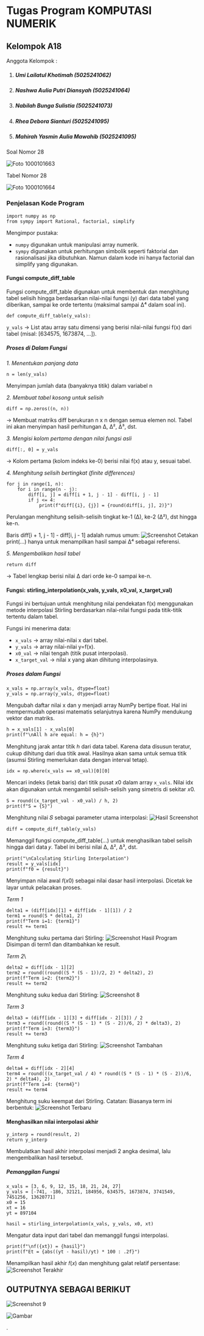 # Tugas Program KOMPUTASI NUMERIK #

## Kelompok A18 ##

Anggota Kelompok : 
1. ##### Umi Lailatul Khotimah (5025241062)
2. ##### Nashwa Aulia Putri Diansyah (5025241064)
3. ##### Nabilah Bunga Sulistia (5025241073)
4. ##### Rhea Debora Sianturi (5025241095)
5. ##### Mahirah Yasmin Aulia Mawahib (5025241095)

Soal Nomor 28

![Foto 1000101663](https://raw.githubusercontent.com/nabilahbungaa/TugasProgram073KomnumA18/main/1000101663.jpg)

Tabel Nomor 28

![Foto 1000101664](https://raw.githubusercontent.com/nabilahbungaa/TugasProgram073KomnumA18/main/1000101664.jpg)


### Penjelasan Kode Program ###

```
import numpy as np
from sympy import Rational, factorial, simplify
```
Mengimpor pustaka:
- ```numpy``` digunakan untuk manipulasi array numerik.
- ```sympy``` digunakan untuk perhitungan simbolik seperti faktorial dan rasionalisasi jika dibutuhkan. Namun dalam kode ini hanya factorial dan simplify yang digunakan.

#### Fungsi compute_diff_table ####
Fungsi compute_diff_table digunakan untuk membentuk dan menghitung tabel selisih hingga berdasarkan nilai-nilai fungsi (y) dari data tabel yang diberikan, sampai ke orde tertentu (maksimal sampai ∆⁴ dalam soal ini).

```
def compute_diff_table(y_vals):
```
```y_vals``` → List atau array satu dimensi yang berisi nilai-nilai fungsi f(x) dari tabel (misal: [634575, 1673874, ...]).

##### Proses di Dalam Fungsi #####

*1. Menentukan panjang data*
```
n = len(y_vals) 
```
Menyimpan jumlah data (banyaknya titik) dalam variabel n

*2. Membuat tabel kosong untuk selisih*
```
diff = np.zeros((n, n))
```
→ Membuat matriks diff berukuran n x n dengan semua elemen nol. Tabel ini akan menyimpan hasil perhitungan ∆, ∆², ∆³, dst.

*3. Mengisi kolom pertama dengan nilai fungsi asli*
```
diff[:, 0] = y_vals
```
→ Kolom pertama (kolom indeks ke-0) berisi nilai f(x) atau y, sesuai tabel.

*4. Menghitung selisih bertingkat (finite differences)*
```
for j in range(1, n):
    for i in range(n - j):
        diff[i, j] = diff[i + 1, j - 1] - diff[i, j - 1]
        if j <= 4:
            print(f"diff[{i}, {j}] = {round(diff[i, j], 2)}")
```
Perulangan menghitung selisih-selisih tingkat ke-1 (∆), ke-2 (∆²), dst hingga ke-n.

Baris diff[i + 1, j - 1] - diff[i, j - 1] adalah rumus umum:
![Screenshot](https://raw.githubusercontent.com/nabilahbungaa/TugasProgram073KomnumA18/main/Screenshot%202025-06-08%20171607.png)
Cetakan print(...) hanya untuk menampilkan hasil sampai ∆⁴ sebagai referensi.

*5. Mengembalikan hasil tabel*
```
return diff
```
→ Tabel lengkap berisi nilai ∆ dari orde ke-0 sampai ke-n.

#### Fungsi: stirling_interpolation(x_vals, y_vals, x0_val, x_target_val) ####

Fungsi ini bertujuan untuk menghitung nilai pendekatan f(x) menggunakan metode interpolasi Stirling berdasarkan nilai-nilai fungsi pada titik-titik tertentu dalam tabel.

Fungsi ini menerima data:
- ```x_vals``` → array nilai-nilai x dari tabel.
- ```y_vals``` → array nilai-nilai y=f(x).
- ```x0_val``` → nilai tengah (titik pusat interpolasi).
- ```x_target_val``` → nilai x yang akan dihitung interpolasinya.

##### Proses dalam Fungsi #####

```
x_vals = np.array(x_vals, dtype=float)
y_vals = np.array(y_vals, dtype=float)
```
Mengubah daftar nilai x dan y menjadi array NumPy bertipe float. Hal ini mempermudah operasi matematis selanjutnya karena NumPy mendukung vektor dan matriks.

```
h = x_vals[1] - x_vals[0]
print(f"\nAll h are equal: h = {h}")
```
Menghitung jarak antar titik ℎ dari data tabel. Karena data disusun teratur, cukup dihitung dari dua titik awal. Hasilnya akan sama untuk semua titik (asumsi Stirling memerlukan data dengan interval tetap).

```
idx = np.where(x_vals == x0_val)[0][0]
```
Mencari indeks (letak baris) dari titik pusat 𝑥0 dalam array ```x_vals```. Nilai idx akan digunakan untuk mengambil selisih-selisih yang simetris di sekitar 𝑥0.

```
S = round((x_target_val - x0_val) / h, 2)
print(f"S = {S}")
```
Menghitung nilai 𝑆 sebagai parameter utama interpolasi:
​![Hasil Screenshot](https://raw.githubusercontent.com/nabilahbungaa/TugasProgram073KomnumA18/main/Screenshot%202025-06-08%20181947.png)

```
diff = compute_diff_table(y_vals)
```
Memanggil fungsi compute_diff_table(...) untuk menghasilkan tabel selisih hingga dari data 𝑦. Tabel ini berisi nilai ∆, ∆², ∆³, dst.

```
print("\nCalculating Stirling Interpolation")
result = y_vals[idx]
print(f"f0 = {result}")
```
Menyimpan nilai awal 𝑓(𝑥0) sebagai nilai dasar hasil interpolasi. Dicetak ke layar untuk pelacakan proses.

*Term 1*
```
delta1 = (diff[idx][1] + diff[idx - 1][1]) / 2
term1 = round(S * delta1, 2)
print(f"Term i=1: {term1}")
result += term1
```
Menghitung suku pertama dari Stirling:
![Screenshot Hasil Program](https://raw.githubusercontent.com/nabilahbungaa/TugasProgram073KomnumA18/main/Screenshot%202025-06-08%20183255.png)
Disimpan di term1 dan ditambahkan ke result.

*Term 2*\
```
delta2 = diff[idx - 1][2]
term2 = round((round((S * (S - 1))/2, 2) * delta2), 2)
print(f"Term i=2: {term2}")
result += term2
```
Menghitung suku kedua dari Stirling:
![Screenshot 8](https://raw.githubusercontent.com/nabilahbungaa/TugasProgram073KomnumA18/main/Screenshot%202025-06-08%20190329.png)

*Term 3*
```
delta3 = (diff[idx - 1][3] + diff[idx - 2][3]) / 2
term3 = round((round((S * (S - 1) * (S - 2))/6, 2) * delta3), 2)
print(f"Term i=3: {term3}")
result += term3
```
Menghitung suku ketiga dari Stirling:
![Screenshot Tambahan](https://raw.githubusercontent.com/nabilahbungaa/TugasProgram073KomnumA18/main/Screenshot%202025-06-08%20184459.png)

*Term 4*
```
delta4 = diff[idx - 2][4]
term4 = round(((x_target_val / 4) * round((S * (S - 1) * (S - 2))/6, 2) * delta4), 2)
print(f"Term i=4: {term4}")
result += term4
```
Menghitung suku keempat dari Stirling. Catatan:
Biasanya term ini berbentuk:
![Screenshot Terbaru](https://raw.githubusercontent.com/nabilahbungaa/TugasProgram073KomnumA18/main/Screenshot%202025-06-08%20184926.png)

#### Menghasilkan nilai interpolasi akhir #####
```
y_interp = round(result, 2)
return y_interp
```
Membulatkan hasil akhir interpolasi menjadi 2 angka desimal, lalu mengembalikan hasil tersebut.

##### Pemanggilan Fungsi #####
```
x_vals = [3, 6, 9, 12, 15, 18, 21, 24, 27]
y_vals = [-741, -186, 32121, 184956, 634575, 1673874, 3741549, 7451256, 13620771]
x0 = 15
xt = 16
yt = 897104

hasil = stirling_interpolation(x_vals, y_vals, x0, xt)
```
Mengatur data input dari tabel dan memanggil fungsi interpolasi.

```
print(f"\nf({xt}) = {hasil}")
print(f"Et = {abs((yt - hasil)/yt) * 100 : .2f}")
```
Menampilkan hasil akhir 𝑓(𝑥) dan menghitung galat relatif persentase:
![Screenshot Terakhir](https://raw.githubusercontent.com/nabilahbungaa/TugasProgram073KomnumA18/main/Screenshot%202025-06-08%20185545.png)

## OUTPUTNYA SEBAGAI BERIKUT

![Screenshot 9](https://raw.githubusercontent.com/nabilahbungaa/TugasProgram073KomnumA18/main/Screenshot%202025-06-08%20192222.png)


![Gambar](https://raw.githubusercontent.com/nabilahbungaa/TugasProgram073KomnumA18/main/Screenshot%202025-06-08%20192222.png)








 .









